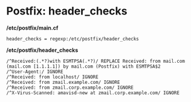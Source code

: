 # Postfix: header_checks

**/etc/postfix/main.cf**
```
header_checks = regexp:/etc/postfix/header_checks
```

**/etc/postfix/header_checks**
```
/^Received:(.*?)with ESMTPSA(.*?)/ REPLACE Received: from mail.com (mail.com [1.1.1.1]) by mail.com (Postfix) with ESMTPSA$2
/^User-Agent:/ IGNORE
/^Received: from localhost/ IGNORE
/^Received: from zmail.example.com/ IGNORE
/^Received: from zmail.corp.example.com/ IGNORE
/^X-Virus-Scanned: amavisd-new at zmail.corp.example.com/ IGNORE
```

